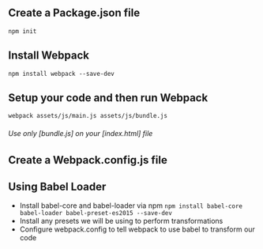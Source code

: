 ## Create a Package.json file
`npm init`

## Install Webpack
`npm install webpack --save-dev`

## Setup your code and then run Webpack
`webpack assets/js/main.js assets/js/bundle.js`
###### Use only [bundle.js] on your [index.html] file

## Create a Webpack.config.js file

## Using Babel Loader
* Install babel-core and babel-loader via npm
`npm install babel-core babel-loader babel-preset-es2015 --save-dev`
* Install any presets we will be using to perform transformations
* Configure webpack.config to tell webpack to use babel to transform our code

